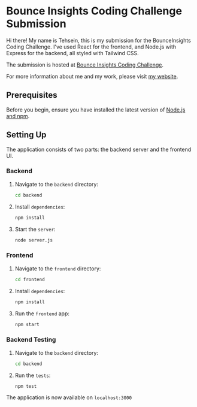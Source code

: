 # Bounce Insights Coding Challenge Submission

Hi there! My name is Tehsein, this is my submission for the BounceInsights Coding Challenge. I've used React for the frontend, and Node.js with Express for the backend, all styled with Tailwind CSS.

The submission is hosted at [Bounce Insights Coding Challenge](https://tehsbounceinsightscc.onrender.com/).

For more information about me and my work, please visit [my website](https://tehseinfiroze.com/).

## Prerequisites

Before you begin, ensure you have installed the latest version of [Node.js and npm](https://nodejs.org/).

## Setting Up

The application consists of two parts: the backend server and the frontend UI.


### Backend

1. Navigate to the `backend` directory:
   ```bash
   cd backend
    ```
2. Install `dependencies`:
    ```bash
    npm install
    ```
3. Start the `server`:
    ```bash
    node server.js
    ```

### Frontend

1. Navigate to the `frontend` directory:
   ```bash
   cd frontend
    ```
2. Install `dependencies`:
    ```bash
    npm install
    ```
3. Run the `frontend` app:
    ```bash
    npm start
    ```
### Backend Testing

1. Navigate to the `backend` directory:
   ```bash
   cd backend
    ```
2. Run the `tests`:
    ```bash
    npm test
    ```



The application is now available on `localhost:3000`